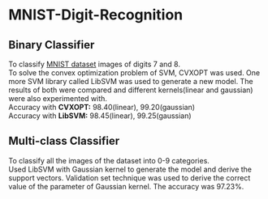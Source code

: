 # MNIST-Digit-Recognition

## Binary Classifier
To classify [MNIST dataset](http://yann.lecun.com/exdb/mnist/) images of digits 7 and 8. <br />
To solve the convex optimization problem of SVM, CVXOPT was used. One more SVM library called LibSVM was used to generate a new model. The results of both were compared and different kernels(linear and gaussian) were also experimented with. <br />
Accuracy with **CVXOPT:** 98.40(linear), 99.20(gaussian) <br />
Accuracy with **LibSVM:** 98.45(linear), 99.25(gaussian)

## Multi-class Classifier
To classify all the images of the dataset into 0-9 categories. <br />
Used LibSVM with Gaussian kernel to generate the model and derive the support vectors. Validation set technique was used to derive the correct value of the parameter of Gaussian kernel. The accuracy was 97.23%.
